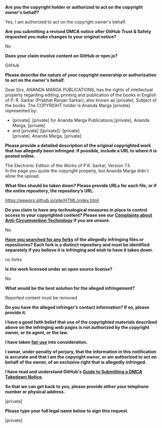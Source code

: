 **Are you the copyright holder or authorized to act on the copyright owner's behalf?**

Yes, I am authorized to act on the copyright owner's behalf.

**Are you submitting a revised DMCA notice after GitHub Trust & Safety requested you make changes to your original notice?**

No

**Does your claim involve content on GitHub or npm.js?**

GitHub

**Please describe the nature of your copyright ownership or authorization to act on the owner's behalf.**

Dear Sirs, ANANDA MARGA PUBLICATIONS, has the rights of intellectual property regarding editing, printing and publication of the books in English of P. R. Sarkar (Prabhat Ranjan Sarkar), also known as [private]. Subject of the books. The COPYRIGHT holder is Ananda Marga [private].  
represented by:  
- [private]: [private] for Ananda Marga Publications,[private], Ananda Marga, [private]  
- and [private] ([private]): [private]  
[private]. Ananda Marga, [private]

**Please provide a detailed description of the original copyrighted work that has allegedly been infringed. If possible, include a URL to where it is posted online.**

The Electronic Edition of the Works of P.R. Sarkar, Version 7.5  
In the page you quote the copyright properly, but Ananda Marga didn´t allow the upload.

**What files should be taken down? Please provide URLs for each file, or if the entire repository, the repository’s URL.**

https://eewprs.github.io/site/HTML/index.html

**Do you claim to have any technological measures in place to control access to your copyrighted content? Please see our <a href="https://docs.github.com/articles/guide-to-submitting-a-dmca-takedown-notice#complaints-about-anti-circumvention-technology">Complaints about Anti-Circumvention Technology</a> if you are unsure.**

No

**<a href="https://docs.github.com/articles/dmca-takedown-policy#b-what-about-forks-or-whats-a-fork">Have you searched for any forks</a> of the allegedly infringing files or repositories? Each fork is a distinct repository and must be identified separately if you believe it is infringing and wish to have it taken down.**

no forks

**Is the work licensed under an open source license?**

No

**What would be the best solution for the alleged infringement?**

Reported content must be removed

**Do you have the alleged infringer’s contact information? If so, please provide it.**

**I have a good faith belief that use of the copyrighted materials described above on the infringing web pages is not authorized by the copyright owner, or its agent, or the law.**

**I have taken <a href="https://www.lumendatabase.org/topics/22">fair use</a> into consideration.**

**I swear, under penalty of perjury, that the information in this notification is accurate and that I am the copyright owner, or am authorized to act on behalf of the owner, of an exclusive right that is allegedly infringed.**

**I have read and understand GitHub's <a href="https://docs.github.com/articles/guide-to-submitting-a-dmca-takedown-notice/">Guide to Submitting a DMCA Takedown Notice</a>.**

**So that we can get back to you, please provide either your telephone number or physical address.**

[private]

**Please type your full legal name below to sign this request.**

[private]
